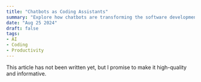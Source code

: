 ```yaml
---
title: "Chatbots as Coding Assistants"
summary: "Explore how chatbots are transforming the software development process by automating tasks, enhancing collaboration, and boosting developer productivity."
date: "Aug 25 2024"
draft: false
tags:
- AI
- Coding
- Productivity
---
```


This article has not been written yet, but I promise to make it high-quality and informative.
